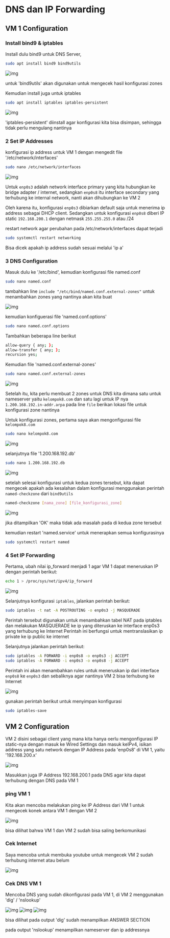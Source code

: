 # DNS dan IP Forwarding

## VM 1 Configuration

### Install bind9 & iptables

Install dulu bind9 untuk DNS Server, 
```bash
sudo apt install bind9 bind9utils
```

![img](img/install_bind9.png)

untuk 'bind9utils' akan digunakan untuk mengecek hasil konfigurasi zones

Kemudian install juga untuk iptables
```bash
sudo apt install iptables iptables-persistent
```

![img](img/install_iptables.png)

'iptables-persistent' diinstall agar konfigurasi kita bisa disimpan, sehingga tidak perlu mengulang nantinya

### 2 Set IP Addresses

konfigurasi ip address untuk VM 1 dengan mengedit file '/etc/network/interfaces'

```bash
sudo nano /etc/network/interfaces
```

![img](img/network_interfaces.png)

Untuk `enp0s3` adalah network interface primary yang kita hubungkan ke bridge adapter / internet, sedangkan `enp0s8` itu interface secondary yang terhubung ke internal network, nanti akan dihubungkan ke VM 2

Oleh karena itu, konfigurasi `enp0s3` dibiarkan default saja untuk menerima ip address sebagai DHCP client. Sedangkan untuk konfigurasi `enp0s8` diberi IP static `192.168.200.1` dengan netmask `255.255.255.0` atau /24

restart network agar perubahan pada /etc/network/interfaces dapat terjadi

```bash
sudo systemctl restart networking
```

Bisa dicek apakah ip address sudah sesuai melalui 'ip a'

### 3 DNS Configuration

Masuk dulu ke '/etc/bind', kemudian konfigurasi file named.conf

```bash
sudo nano named.conf
```

tambahkan line `include "/etc/bind/named.conf.external-zones"` untuk menambahkan zones yang nantinya akan kita buat

![img](img/named.conf.png)

kemudian konfiguerasi file 'named.conf.options'

```bash
sudo nano named.conf.options
```

Tambahkan beberapa line berikut

```bash
allow-query { any; };
allow-transfer { any; };
recursion yes;
```

Kemudian file 'named.conf.external-zones'

```bash
sudo nano named.conf.external-zones
```

![img](img/named.conf.external-zones.png)

Setelah itu, kita perlu membuat 2 zones untuk DNS kita dimana satu untuk nameserver yaitu `kelompok8.com` dan satu lagi untuk IP nya `1.200.168.192.in-addr.arpa`
pada line `file` berikan lokasi file untuk konfigurasi zone nantinya

Untuk konfigurasi zones, pertama saya akan mengonfigurasi file `kelompok8.com`

```bash
sudo nano kelompok8.com
```

![img](img/kelompok8.com.png)

selanjutnya file '1.200.168.192.db'

```bash
sudo nano 1.200.168.192.db
```

![img](img/1.200.168.192.db.png)

setelah selesai konfigurasi untuk kedua zones tersebut, kita dapat mengecek apakah ada kesalahan dalam konfigurasi menggunakan perintah `named-checkzone` dari `bind9utils`

```bash
named-checkzone [nama_zone] [file_konfigurasi_zone]
```

![img](img/named-checkzone.png)

jika ditampilkan 'OK' maka tidak ada masalah pada di kedua zone tersebut

kemudian restart 'named.service' untuk menerapkan semua konfigurasinya

```bash
sudo systemctl restart named
```

### 4 Set IP Forwarding

Pertama, ubah nilai ip_forward menjadi 1 agar VM 1 dapat meneruskan IP dengan perintah berikut:

```bash
echo 1 > /proc/sys/net/ipv4/ip_forward
```

![img](img/ip_forward.png)

Selanjutnya konfigurasi `iptables`, jalankan perintah berikut:

```bash
sudo iptables -t nat -A POSTROUTING -o enp0s3 -j MASQUERADE
```

Perintah tersebut digunakan untuk menambahkan tabel NAT pada iptables dan melakukan MASQUERADE ke ip yang diteruskan ke interface enp0s3 yang terhubung ke Internet Perintah ini berfungsi untuk mentranslasikan ip private ke ip public ke internet

Selanjutnya jalankan perintah berikut:

```bash
sudo iptables -A FORWARD -i enp0s8 -o enp0s3 -j ACCEPT
sudo iptables -A FORWARD -i enp0s3 -o enp0s8 -j ACCEPT
```

Perintah ini akan menambahkan rules untuk meneruskan ip dari interface `enp0s8` ke `enp0s3` dan sebaliknya agar nantinya VM 2 bisa terhubung ke Internet

![img](img/masquerade.png)

gunakan perintah berikut untuk menyimpan konfigurasi

```bash
sudo iptables-save
```

## VM 2 Configuration

VM 2 disini sebagai client yang mana kita hanya oerlu mengonfigurasi IP static-nya dengan masuk ke Wired Settings dan masuk keIPv4, isikan address yang satu network dengan IP Address pada 'enp0s8' di VM 1, yaitu '192.168.200.x'

![img](img/ipv4-gui.png)

Masukkan juga IP Address 192.168.200.1 pada DNS agar kita dapat terhubung dengan DNS pada VM 1

### ping VM 1

Kita akan mencoba melakukan ping ke IP Address dari VM 1 untuk mengecek konek antara VM 1 dengan VM 2

![img](img/ping_vm1.png)

bisa dilihat bahwa VM 1 dan VM 2 sudah bisa saling berkomunikasi

### Cek Internet

Saya mencoba untuk membuka youtube untuk mengecek VM 2 sudah terhubung internet atau belum

![img](img/cek_internet.png)

### Cek DNS VM 1

Mencoba DNS yang sudah dikonfigurasi pada VM 1, di VM 2 menggunakan 'dig' / 'nslookup'

![img](img/dig_kelompok8.png)
![img](img/dig_200.1.png)
![img](img/nslookup_kelompok8.png)

bisa dilihat pada output 'dig' sudah menampilkan ANSWER SECTION 

pada output 'nslookup' menampilkan nameserver dan ip addressnya






